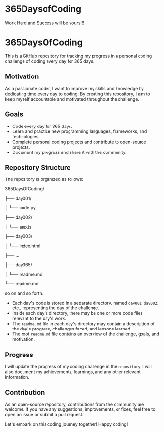 # 365DaysofCoding
Work Hard and Success will be yours!!!

# 365DaysOfCoding

This is a GitHub repository for tracking my progress in a personal coding challenge of coding every day for 365 days.

## Motivation
As a passionate coder, I want to improve my skills and knowledge by dedicating time every day to coding. By creating this repository, I aim to keep myself accountable and motivated throughout the challenge.

## Goals
- Code every day for 365 days.
- Learn and practice new programming languages, frameworks, and technologies.
- Complete personal coding projects and contribute to open-source projects.
- Document my progress and share it with the community.

## Repository Structure
The repository is organized as follows:

365DaysOfCoding/

├── day001/

│   └── code.py

├── day002/

│   └── app.js

├── day003/

│   └── index.html

├── ...

├── day365/

│   └── readme.md

└── readme.md
 
so on and so forth.
 
 
- Each day's code is stored in a separate directory, named `day001`, `day002`, etc., representing the day of the challenge.
- Inside each day's directory, there may be one or more code files relevant to the day's work.
- The `readme.md` file in each day's directory may contain a description of the day's progress, challenges faced, and lessons learned.
- The root `readme.md` file contains an overview of the challenge, goals, and motivation.

## Progress
I will update the progress of my coding challenge in the `repository`. I will also document my achievements, learnings, and any other relevant information.

## Contribution
As an open-source repository, contributions from the community are welcome. If you have any suggestions, improvements, or fixes, feel free to open an issue or submit a pull request.


Let's embark on this coding journey together! Happy coding!

